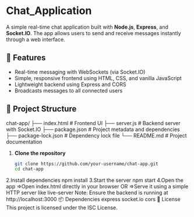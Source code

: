 # Chat_Application
A simple real-time chat application built with **Node.js**, **Express**, and **Socket.IO**. The app allows users to send and receive messages instantly through a web interface.
## 🚀 Features

- Real-time messaging with WebSockets (via Socket.IO)
- Simple, responsive frontend using HTML, CSS, and vanilla JavaScript
- Lightweight backend using Express and CORS
- Broadcasts messages to all connected users

## 📁 Project Structure

chat-app/
├── index.html # Frontend UI
├── server.js # Backend server with Socket.IO
├── package.json # Project metadata and dependencies
├── package-lock.json # Dependency lock file
└── README.md # Project documentation

1. **Clone the repository**
   ```bash
   git clone https://github.com/your-username/chat-app.git
   cd chat-app
2.Install dependencies
  npm install
3.Start the server
  npm start
4.Open the app
=>Open index.html directly in your browser OR
=>Serve it using a simple HTTP server like live-server
Note: Ensure the backend is running at http://localhost:3000
📦 Dependencies
express
socket.io
cors
📝 License
This project is licensed under the ISC License.
